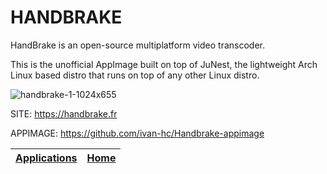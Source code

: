 # HANDBRAKE

 HandBrake is an open-source multiplatform video transcoder.
 
 This is the unofficial AppImage built on top of JuNest, the lightweight 
 Arch Linux based distro that runs on top of any other Linux distro.
 
 ![handbrake-1-1024x655](https://user-images.githubusercontent.com/88724353/236652385-7bbc09a5-81dd-49b4-912f-e542c9ca2e51.jpg)
 
 SITE: https://handbrake.fr

 APPIMAGE: https://github.com/ivan-hc/Handbrake-appimage

 | [Applications](https://portable-linux-apps.github.io/apps.html) | [Home](https://portable-linux-apps.github.io)
 | --- | --- |
